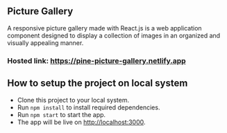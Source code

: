 ## Picture Gallery

A responsive picture gallery made with React.js is a web application component designed to display a collection of images in an organized and visually appealing manner.

### Hosted link: https://pine-picture-gallery.netlify.app

## How to setup the project on local system
- Clone this project to your local system.
- Run `npm install` to install required dependencies.
- Run `npm start` to start the app.
- The app will be live on [http://localhost:3000](http://localhost:3000).
